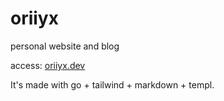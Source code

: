 # oriiyx

personal website and blog

access: [oriiyx.dev](https://oriiyx.dev)

It's made with go + tailwind + markdown + templ.
